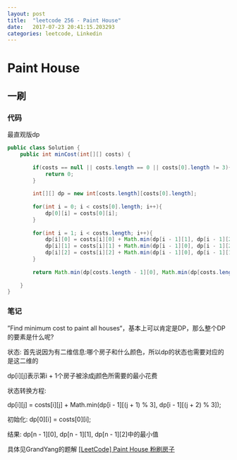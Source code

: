 ```yaml
---
layout: post
title:  "leetcode 256 - Paint House"
date:   2017-07-23 20:41:15.203293
categories: leetcode, Linkedin
---
```


# Paint House

## 一刷

### 代码

最直观版dp
```java
public class Solution {
    public int minCost(int[][] costs) {
        
        if(costs == null || costs.length == 0 || costs[0].length != 3){
            return 0;
        }
        
        int[][] dp = new int[costs.length][costs[0].length];
        
        for(int i = 0; i < costs[0].length; i++){
            dp[0][i] = costs[0][i];
        }
        
        for(int i = 1; i < costs.length; i++){
            dp[i][0] = costs[i][0] + Math.min(dp[i - 1][1], dp[i - 1][2]);
            dp[i][1] = costs[i][1] + Math.min(dp[i - 1][0], dp[i - 1][2]);
            dp[i][2] = costs[i][2] + Math.min(dp[i - 1][0], dp[i - 1][1]);
        }
        
        return Math.min(dp[costs.length - 1][0], Math.min(dp[costs.length - 1][1], dp[costs.length - 1][2]));
        
    }
}
```

### 笔记

”Find minimum cost to paint all houses“，基本上可以肯定是DP，那么整个DP的要素是什么呢?

状态:
首先说因为有二维信息:哪个房子和什么颜色，所以dp的状态也需要对应的是这二维的

dp[i][j]表示第i + 1个房子被涂成j颜色所需要的最小花费

状态转换方程:

dp[i][j] = costs[i][j] + Math.min(dp[i - 1][(j + 1) % 3], dp[i - 1][(j + 2) % 3]);

初始化:
dp[0][i] = costs[0][i];

结果:
dp[n - 1][0], dp[n - 1][1], dp[n - 1][2]中的最小值

具体见GrandYang的题解
[[LeetCode] Paint House 粉刷房子](http://www.cnblogs.com/grandyang/p/5319384.html)
